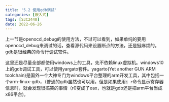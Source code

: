 ```yaml
---
title: '5.2 使用gdb调试'
categories: [嵌入式]
tags: [S3C2440]
date: 2022-06-26
---
```


上一节是openocd_debug的使用方法，不过可以看到，如果单纯的要用openocd_debug来调试的话，查看源代码来设置断点的方法，还是挺麻烦的。gdb是很经典的命令行调试软件。

这里还是尽量全部都使用windows上的工具，先不依赖linux虚拟机。windows10上的gdb调试工具，可以使用yargato套件。yagarto(Yet another GUN ARM toolchain)是国外一个大神专门为windows平台整理的arm开发工具，其中包括一个arm-linux-gdb，（普通的gdb虽然也可以用，但是如果使用```i r```命令显示寄存器信息时，就会发现很搞笑的事情（r0变成了eax，也就是gdb还是把arm平台当成x86平台)。

